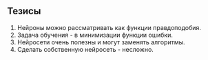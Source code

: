 ## Тезисы

1. Нейроны можно рассматривать как функции правдоподобия.
2. Задача обучения - в минимизации функции ошибки.
3. Нейросети очень полезны и могут заменять алгоритмы.
4. Сделать собственную нейросеть - несложно.
